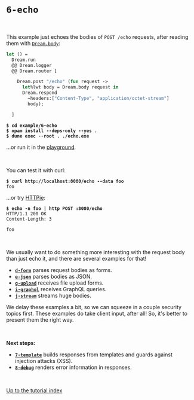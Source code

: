 # `6-echo`

<br>

This example just echoes the bodies of `POST /echo` requests, after reading
them with [`Dream.body`](https://aantron.github.io/dream/#val-body):

```ocaml
let () =
  Dream.run
  @@ Dream.logger
  @@ Dream.router [

    Dream.post "/echo" (fun request ->
      let%lwt body = Dream.body request in
      Dream.respond
        ~headers:["Content-Type", "application/octet-stream"]
        body);

  ]
```

<pre><code><b>$ cd example/6-echo</b>
<b>$ opam install --deps-only --yes .</b>
<b>$ dune exec --root . ./echo.exe</b></code></pre>

...or run it in the [playground](http://dream.as/6-echo).

<br>

You can test it with curl:

<pre><code><b>$ curl http://localhost:8080/echo --data foo</b>
foo
</code></pre>

...or try [HTTPie](https://httpie.io/):

<pre><code><b>$ echo -n foo | http POST :8080/echo</b>
HTTP/1.1 200 OK
Content-Length: 3

foo
</code></pre>

<br>

We usually want to do something more interesting with the request body than just
echo it, and there are several examples for that!

- [**`d-form`**](../d-form#files) parses request bodies as forms.
- [**`e-json`**](../e-json#files) parses bodies as JSON.
- [**`g-upload`**](../g-upload#files) receives file upload forms.
- [**`i-graphql`**](../i-graphql#files) receives GraphQL queries.
- [**`j-stream`**](../j-stream#files) streams huge bodies.

We delay these examples a bit, so we can squeeze in a couple security topics
first. These examples do take client input, after all! So, it's better to
present them the right way.

<!-- TODO Revisit this table, make sure links work. -->

<br>

**Next steps:**

- [**`7-template`**](../7-template#files) builds responses from templates and
  guards against injection attacks (XSS).
- [**`8-debug`**](../8-debug#files) renders error information in responses.

<br>

[Up to the tutorial index](../#readme)

